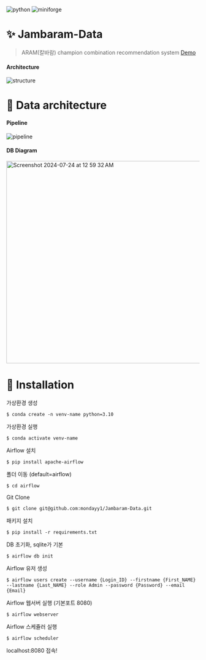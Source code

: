 ![python](https://img.shields.io/badge/python-3.10.14-blue.svg?style=flat-square)
![miniforge](https://img.shields.io/badge/miniforge-24.5.0-blue.svg?style=flat-square)

# :sparkles: Jambaram-Data
> ARAM(칼바람) champion combination recommendation system [Demo](http://jambaram.xyz)

#### Architecture
![structure](https://github.com/user-attachments/assets/cf7b2434-18fc-43e8-9b6b-ec621ba4e5b1)


# :camel: Data architecture
#### Pipeline
![pipeline](https://github.com/user-attachments/assets/5b9dbce9-33a7-431d-a576-66b65389d4c0)

#### DB Diagram
<img width="527" alt="Screenshot 2024-07-24 at 12 59 32 AM" src="https://github.com/user-attachments/assets/a4dee1da-e7d3-446a-a519-dedb07a4346b">


# :floppy_disk: Installation
가상환경 생성
```
$ conda create -n venv-name python=3.10
```

가상환경 실행
```
$ conda activate venv-name
```

Airflow 설치
```
$ pip install apache-airflow
```

폴더 이동 (default=airflow)
```
$ cd airflow
```

Git Clone
```
$ git clone git@github.com:mondayy1/Jambaram-Data.git
```

패키지 설치
```
$ pip install -r requirements.txt
```

DB 초기화, sqlite가 기본
```
$ airflow db init
```

Airflow 유저 생성
```
$ airflow users create --username {Login_ID} --firstname {First_NAME} --lastname {Last_NAME} --role Admin --password {Password} --email {Email}
```

Airflow 웹서버 실행 (기본포트 8080)
```
$ airflow webserver
```

Airflow 스케쥴러 실행
```
$ airflow scheduler
```

localhost:8080 접속!

